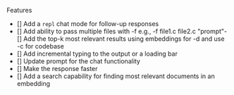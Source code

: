 Features
- [] Add a `repl` chat mode for follow-up responses
- [] Add ability to pass multiple files with -f e.g., -f file1.c file2.c "prompt"- [] Add the top-k most relevant results using embeddings for -d and use -c for codebase
- [] Add incremental typing to the output or a loading bar
- [] Update prompt for the chat functionality
- [] Make the response faster
- [] Add a search capability for finding most relevant documents in an embedding
